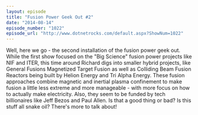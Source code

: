 ```yaml
---
layout: episode
title: "Fusion Power Geek Out #2"
date: "2014-08-14"
episode_number: "1022"
episode_url: "http://www.dotnetrocks.com/default.aspx?ShowNum=1022"
---
```


Well, here we go - the second installation of the fusion power geek out. While the first show focused on the "Big Science" fusion power projects like NIF and ITER, this time around Richard digs into smaller hybrid projects, like General Fusions Magnetized Target Fusion as well as Colliding Beam Fusion Reactors being built by Helion Energy and Tri Alpha Energy. These fusion approaches combine magnetic and inertial plasma confinement to make fusion a little less extreme and more manageable - with more focus on how to actually make electricity. Also, they seem to be funded by tech billionaires like Jeff Bezos and Paul Allen. Is that a good thing or bad? Is this stuff all snake oil? There's more to talk about!
